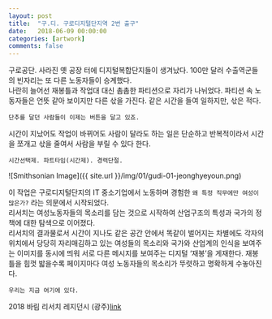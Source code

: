 ```yaml
---
layout: post
title:  "구.디. 구로디지털단지역 2번 출구"
date:   2018-06-09 00:00:00
categories: [artwork]
comments: false
---
```

구로공단. 사라진 옛 공장 터에 디지털복합단지들이 생겨났다. 100만 달러 수출역군들의 빈자리는 또 다른 노동자들이 승계했다. </br>
나란히 늘어선 재봉틀과 작업대 대신 촘촘한 파티션으로 자리가 나뉘었다. 파티션 속 노동자들은 언뜻 같아 보이지만 다른 삯을 가진다. 같은 시간을 들여 일하지만, 삯은 적다. 

`단추를 달던 사람들이 이제는 버튼을 달고 있죠.`

시간이 지났어도 작업이 바뀌어도 사람이 달라도 하는 일은 단순하고 반복적이라서 시간을 쪼개고 삯을 줄여서 사람을 부릴 수 있다 한다. 

`시간선택제. 파트타임(시간제). 경력단절.`

![Smithsonian Image]({{ site.url }}/img/01/gudi-01-jeonghyeyoun.png)




이 작업은 구로디지털단지의 IT 중소기업에서 노동하며 경험한 `왜 특정 직무에만 여성이 많은가?` 라는 의문에서 시작되었다. </br>리서치는 여성노동자들의 목소리를 담는 것으로 시작하여 산업구조의 특성과 국가의 정책에 대한 탐색으로 이어졌다.</br>
리서치의 결과물로서 시간이 지나도 같은 공간 안에서 똑같이 벌어지는 차별에도 각자의 위치에서 당당히 자리매김하고 있는 여성들의 목소리와 국가와 산업계의 인식을 보여주는 이미지를 동시에 띄워 서로 다른 메시지를 보여주는 디지털 ‘재봉’을 게재한다. 재봉틀을 힘껏 밟을수록 페이지마다 여성 노동자들의 목소리가 뚜렷하고 명확하게 수놓아진다.

`우리는 지금 여기에 있다.`


2018 바림 리서치 레지던시 (광주)[link](https://www.facebook.com/plugins/post.php?href=https%3A%2F%2Fwww.facebook.com%2FbarimGwangju%2Fposts%2F1666158026838102&width=500)




<!--more-->